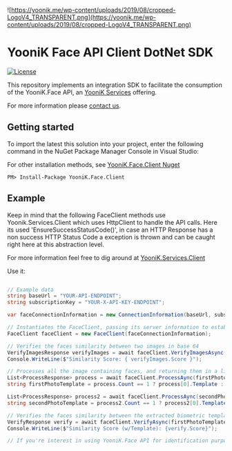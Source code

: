 
![https://yoonik.me/wp-content/uploads/2019/08/cropped-LogoV4_TRANSPARENT.png](https://yoonik.me/wp-content/uploads/2019/08/cropped-LogoV4_TRANSPARENT.png)

# YooniK Face API Client DotNet SDK

[![License](https://img.shields.io/pypi/l/yk_face.svg)](https://github.com/dev-yoonik/YK-Face-DotNetCore-SDK/blob/master/LICENSE)

This repository implements an integration SDK to facilitate the consumption of the YooniK.Face API, an [YooniK Services](https://yoonik.me) offering.

For more information please [contact us](mailto:info@yoonik.me).

## Getting started

To import the latest this solution into your project, enter the following command in the NuGet Package Manager Console in Visual Studio:

For other installation methods, see [YooniK.Face.Client Nuget](https://www.nuget.org/packages/YooniK.Face.Client/)

```
PM> Install-Package YooniK.Face.Client
```



## Example


Keep in mind that the following FaceClient methods use Yoonik.Services.Client which uses HttpClient to handle the API calls. Here its used 'EnsureSuccessStatusCode()', in case an HTTP Response has a non success HTTP Status Code a exception is thrown and can be caught right here at this abstraction level.

For more information feel free to dig around at [YooniK.Services.Client](https://github.com/dev-yoonik/YK-Services-Client-DotNetCore/)

Use it:

```csharp

// Example data
string baseUrl = "YOUR-API-ENDPOINT";
string subscriptionKey = "YOUR-X-API-KEY-ENDPOINT";

var faceConnectionInformation = new ConnectionInformation(baseUrl, subscriptionKey);

// Instantiates the FaceClient, passing its server information to establish a connection
FaceClient faceClient = new FaceClient(faceConnectionInformation);

// Verifies the faces similarity between two images in base 64
VerifyImagesResponse verifyImages = await faceClient.VerifyImagesAsync(firstPhotoInBase64, secondPhotoInBase64);
Console.WriteLine($"Similarity Score: { verifyImages.Score }");

// Processes all the image containing faces, and returning them in a list. This photo only contains one face. 
List<ProcessResponse> process = await faceClient.ProcessAync(firstPhotoInBase64);
string firstPhotoTemplate = process.Count == 1 ? process[0].Template : null;

List<ProcessResponse> process2 = await faceClient.ProcessAync(secondPhotoInBase64);
string secondPhotoTemplate = process2.Count == 1 ? process2[0].Template : null;

// Verifies the faces similarity between the extracted biometric template from the processed images
VerifyResponse verify = await faceClient.VerifyAsync(firstPhotoTemplate, secondPhotoTemplate);
Console.WriteLine($"Similarity Score (w/Template): {verify.Score}");

// If you're interest in using YooniK.Face API for identification purposes, please visit our sample project.

```